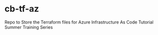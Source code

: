 # cb-tf-az
Repo to Store the Terraform files for Azure Infrastructure As Code Tutorial Summer Training Series
